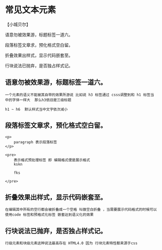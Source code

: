 # 常见文本元素
【小城贝尔】

语意勿被效果游，标题标签一道六。

段落标签文章求，预化格式空白留。

折叠效果出样式，显示代码嵌套至。

行块说法已抛弃，是否独占样式记。

## 语意勿被效果游，标题标签一道六。
    一个元素的语义不能被其自带的效果所游说 比如说 h3 标签通过 csss调整到和 h1 标签当中的字体一样大  那么h3依旧是三级标题

    h1 ~ h6  默认样式当中文字依次减小
## 段落标签文章求，预化格式空白留。
    <p>
        paragraph 表示段落标签
    </p>

    <pre>
        表示格式预处理标签 即 编辑格式便是展示格式
        kskn

        fks
        
    </pre>
## 折叠效果出样式，显示代码嵌套至。
    在编辑其中所有的空行都会被折叠成一个空格 叫做空白折叠 ，当需要展示代码格式的时候可以使用code 标签和预格式化标签 嵌套达到语义化的效果
## 行块说法已抛弃，是否独占样式记。
    行级元素和块级元素这种说法最高存在 HTML4.0 因为 行块元素特性都来源于css

